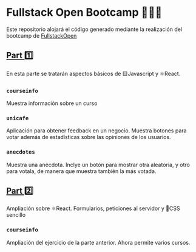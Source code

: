 # Fullstack Open Bootcamp 👨🏻‍💻

Este repositorio alojará el código generado mediante la realización del bootcamp de [FullstackOpen](https://fullstackopen.com/es)

## [Part 1️⃣](https://fullstackopen.com/es/part1)

En esta parte se tratarán aspectos básicos de 🟨Javascript y ⚛React.

### `courseinfo`

Muestra información sobre un curso

### `unicafe`

Aplicación para obtener feedback en un negocio. Muestra botones para votar además de estadísticas sobre las opiniones de los usuarios.

### `anecdotes`

Muestra una anécdota. Inclye un botón para mostrar otra aleatoria, y otro para votala, de manera que muestra también la más votada.

## [Part 2️⃣](https://fullstackopen.com/es/part2)

Ampliación sobre ⚛React. Formularios, peticiones al servidor y 🔷CSS sencillo

### `courseinfo`

Ampliación del ejercicio de la parte anterior. Ahora permite varios cursos.
